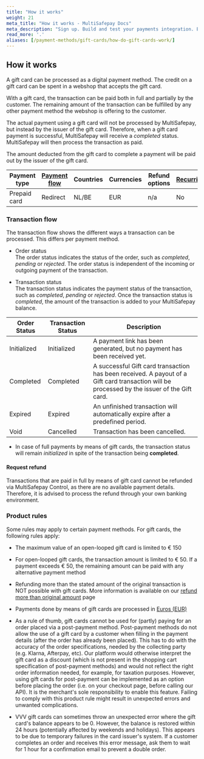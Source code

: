 ```yaml
---
title: "How it works"
weight: 21
meta_title: "How it works - MultiSafepay Docs"
meta_description: "Sign up. Build and test your payments integration. Explore our products and services. Use our API Reference, SDKs, and wrappers. Get support."
read_more: '.'
aliases: [/payment-methods/gift-cards/how-do-gift-cards-work/]
---
```

## How it works
A gift card can be processed as a digital payment method. The credit on a gift card can be spent in a webshop that accepts the gift card.

With a gift card, the transaction can be paid both in full and partially by the customer.
The remaining amount of the transaction can be fulfilled by any other payment method the webshop is offering to the customer.

The actual payment using a gift card will not be processed by MultiSafepay, but instead by the issuer of the gift card. Therefore, when a gift card payment is successful, MultiSafepay will receive a _completed_ status. MultiSafepay will then process the transaction as paid.

The amount deducted from the gift card to complete a payment will be paid out by the issuer of the gift card.

| Payment type   | [Payment flow](https://docs.multisafepay.com/faq/api/difference-between-direct-and-redirect)      | Countries | Currencies | Refund options  | [Recurring](https://docs.multisafepay.com/tools/recurring-payments)   | [Chargebacks](https://docs.multisafepay.com/faq/chargebacks)   |
|----------------|-------------------|-----------|------------|------------------|------------|---------------|
|Prepaid card|Redirect|NL/BE|EUR|n/a|No|No|

### Transaction flow
The transaction flow shows the different ways a transaction can be processed. This differs per payment method.

* Order status      
The order status indicates the status of the order, such as _completed_, _pending_ or _rejected_. The order status is independent of the incoming or outgoing payment of the transaction.

* Transaction status       
The transaction status indicates the payment status of the transaction, such as _completed_, _pending_ or _rejected_. Once the transaction status is _completed_, the amount of the transaction is added to your MultiSafepay balance.

| Order Status                      | Transaction Status      | Description |
|--------------------------------|-----------|-----------------------------------------------------------------------------------------|
| Initialized | Initialized | A payment link has been generated, but no payment has been received yet.  | 
| Completed   | Completed   | A successful Gift card transaction has been received. A payout of a Gift card transaction will be processed by the issuer of the Gift card.   | 
| Expired     | Expired     | An unfinished transaction will automatically expire after a predefined period.  | 
| Void        | Cancelled    | Transaction has been cancelled.   | 

* In case of full payments by means of gift cards, the transaction status will remain _initialized_ in spite of the transaction being **completed**.

#### Request refund 
Transactions that are paid in full by means of gift card cannot be refunded via MultiSafepay Control, as there are no available payment details. Therefore, it is advised to process the refund through your own banking environment. 


### Product rules
Some rules may apply to certain payment methods. For gift cards, the following rules apply:

* The maximum value of an open-looped gift card is limited to € 150

* For open-looped gift cards, the transaction amount is limited to € 50. If a payment exceeds € 50, the remaining amount can be paid with any alternative payment method

* Refunding more than the stated amount of the original transaction is NOT possible with gift cards. More information is available on our [refund more than original amount](/faq/finance/refund-more-than-original-amount) page

* Payments done by means of gift cards are processed in [Euros (EUR)](/faq/general/which-currencies-are-supported-by-multisafepay)

* As a rule of thumb, gift cards cannot be used for (partly) paying for an order placed via a post-payment method. Post-payment methods do not allow the use of a gift card by a customer when filling in the payment details (after the order has already been placed). This has to do with the accuracy of the order specifications, needed by the collecting party (e.g. Klarna, Afterpay, etc). Our platform would otherwise interpret the gift card as a discount (which is not present in the shopping cart specification of post-payment methods) and would not reflect the right order information needed, for example, for taxation purposes. However, using gift cards for post-payment can be implemented as an option before placing the order (i.e. on your checkout page, before calling our API). It is the merchant's sole responsibility to enable this feature. Failing to comply with this product rule might result in unexpected errors and unwanted complications.

* VVV gift cards can sometimes throw an unexpected error where the gift card's balance appears to be 0. However, the balance is restored within 24 hours (potentially affected by weekends and holidays). This appears to be due to temporary failures in the card issuer's system. If a customer completes an order and receives this error message, ask them to wait for 1 hour for a confirmation email to prevent a double order.
